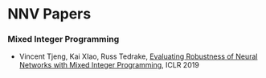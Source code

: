 # NNV Papers

### Mixed Integer Programming

- Vincent Tjeng, Kai XIao, Russ Tedrake, [Evaluating Robustness of Neural Networks with Mixed Integer Programming](https://arxiv.org/pdf/1711.07356), ICLR 2019

